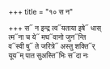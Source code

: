 +++
title = "१० स न"

+++
स᳓ न इन्द्र त्व᳓यताया इषे᳓ धास्  
त्म᳓ना च ये᳓ मघ᳓वानो जुन᳓न्ति  
व᳓स्वी षु᳓ ते जरित्रे᳓ अस्तु शक्ति᳓र्  
यूय᳓म् पात सुअस्ति᳓भिः स᳓दा नः